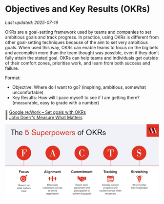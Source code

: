 # Objectives and Key Results (OKRs)

_Last updated: 2025-07-19_

OKRs are a goal-setting framework used by teams and companies to set ambitious goals and track progress. In practice, using OKRs is different from other goal-setting techniques because of the aim to set very ambitious goals. When used this way, OKRs can enable teams to focus on the big bets and accomplish more than the team thought was possible, even if they don’t fully attain the stated goal. OKRs can help teams and individuals get outside of their comfort zones, prioritise work, and learn from both success and failure.

Format:
- Objective: Where do I want to go? (inspiring, ambitious, somewhat uncomfortable)
- Key Results: How will I pace myself to see if I am getting there? (measurable, easy to grade with a number)

🔗 [Google re:Work – Set goals with OKRs](https://rework.withgoogle.com/en/guides/set-goals-with-okrs#introduction)  
📘 [John Doerr's Measure What Matters](https://www.whatmatters.com/the-book)

![OKRs](../../images/okr.webp)